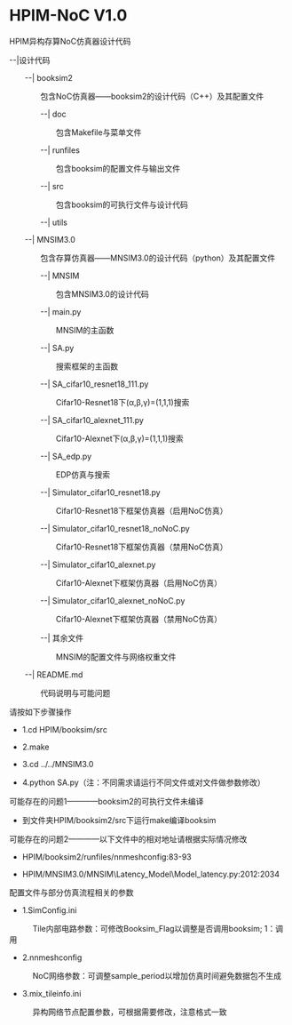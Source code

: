 # HPIM-NoC V1.0
HPIM异构存算NoC仿真器设计代码

--|设计代码

&emsp;&emsp;--| booksim2

&emsp;&emsp;&emsp;&emsp;包含NoC仿真器——booksim2的设计代码（C++）及其配置文件

&emsp;&emsp;&emsp;&emsp;--| doc

&emsp;&emsp;&emsp;&emsp;&emsp;&emsp;包含Makefile与菜单文件

&emsp;&emsp;&emsp;&emsp;--| runfiles

&emsp;&emsp;&emsp;&emsp;&emsp;&emsp;包含booksim的配置文件与输出文件

&emsp;&emsp;&emsp;&emsp;--| src

&emsp;&emsp;&emsp;&emsp;&emsp;&emsp;包含booksim的可执行文件与设计代码

&emsp;&emsp;&emsp;&emsp;--| utils

&emsp;&emsp;--| MNSIM3.0

&emsp;&emsp;&emsp;&emsp;包含存算仿真器——MNSIM3.0的设计代码（python）及其配置文件

&emsp;&emsp;&emsp;&emsp;--| MNSIM

&emsp;&emsp;&emsp;&emsp;&emsp;&emsp;包含MNSIM3.0的设计代码

&emsp;&emsp;&emsp;&emsp;--| main.py

&emsp;&emsp;&emsp;&emsp;&emsp;&emsp;MNSIM的主函数

&emsp;&emsp;&emsp;&emsp;--| SA.py

&emsp;&emsp;&emsp;&emsp;&emsp;&emsp;搜索框架的主函数

&emsp;&emsp;&emsp;&emsp;--| SA_cifar10_resnet18_111.py

&emsp;&emsp;&emsp;&emsp;&emsp;&emsp;Cifar10-Resnet18下(α,β,γ)=(1,1,1)搜索

&emsp;&emsp;&emsp;&emsp;--| SA_cifar10_alexnet_111.py

&emsp;&emsp;&emsp;&emsp;&emsp;&emsp;Cifar10-Alexnet下(α,β,γ)=(1,1,1)搜索

&emsp;&emsp;&emsp;&emsp;--| SA_edp.py

&emsp;&emsp;&emsp;&emsp;&emsp;&emsp;EDP仿真与搜索

&emsp;&emsp;&emsp;&emsp;--| Simulator_cifar10_resnet18.py

&emsp;&emsp;&emsp;&emsp;&emsp;&emsp;Cifar10-Resnet18下框架仿真器（启用NoC仿真）

&emsp;&emsp;&emsp;&emsp;--| Simulator_cifar10_resnet18_noNoC.py

&emsp;&emsp;&emsp;&emsp;&emsp;&emsp;Cifar10-Resnet18下框架仿真器（禁用NoC仿真）

&emsp;&emsp;&emsp;&emsp;--| Simulator_cifar10_alexnet.py

&emsp;&emsp;&emsp;&emsp;&emsp;&emsp;Cifar10-Alexnet下框架仿真器（启用NoC仿真）

&emsp;&emsp;&emsp;&emsp;--| Simulator_cifar10_alexnet_noNoC.py

&emsp;&emsp;&emsp;&emsp;&emsp;&emsp;Cifar10-Alexnet下框架仿真器（禁用NoC仿真）

&emsp;&emsp;&emsp;&emsp;--| 其余文件

&emsp;&emsp;&emsp;&emsp;&emsp;&emsp;MNSIM的配置文件与网络权重文件

&emsp;&emsp;--| README.md

&emsp;&emsp;&emsp;&emsp;代码说明与可能问题

请按如下步骤操作

+ 1.cd HPIM/booksim/src

+ 2.make

+ 3.cd ../../MNSIM3.0

+ 4.python SA.py（注：不同需求请运行不同文件或对文件做参数修改）

可能存在的问题1————booksim2的可执行文件未编译

+ 到文件夹HPIM/booksim2/src下运行make编译booksim

可能存在的问题2————以下文件中的相对地址请根据实际情况修改

+ HPIM/booksim2/runfiles/nnmeshconfig:83-93

+ HPIM/MNSIM3.0/MNSIM\Latency_Model\Model_latency.py:2012:2034

配置文件与部分仿真流程相关的参数

+ 1.SimConfig.ini

&emsp;&emsp;&emsp;Tile内部电路参数：可修改Booksim_Flag以调整是否调用booksim; 1：调用

+ 2.nnmeshconfig

&emsp;&emsp;&emsp;NoC网络参数：可调整sample_period以增加仿真时间避免数据包不生成

+ 3.mix_tileinfo.ini

&emsp;&emsp;&emsp;异构网络节点配置参数，可根据需要修改，注意格式一致